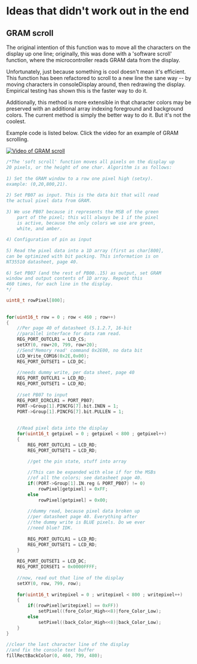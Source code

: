 # Ideas that didn't work out in the end

## GRAM scroll
The original intention of this function was to move all the characters on the display up one line; originally, this was done with a 'software scroll' function, where the microcontroller reads GRAM data from the display. 

Unfortunately, just because something is cool doesn't mean it's efficient. This function has been refactored to scroll to a new line the sane way -- by moving characters in consoleDisplay around, then redrawing the display. Empirical testing has shown this is the faster way to do it.

Additionally, this method is more extensible in that character colors may be preserved with an additional array indexing foreground and background colors. The current method is simply the better way to do it. But it's not the coolest.

Example code is listed below. Click the video for an example of GRAM scrolling.

[![Video of GRAM scroll](https://img.youtube.com/vi/RIFMr2cMZUs/0.jpg)](https://www.youtube.com/watch?v=RIFMr2cMZUs)

```C
/*The 'soft scroll' function moves all pixels on the display up
20 pixels, or the height of one char. Algorithm is as follows:
	
1) Set the GRAM window to a row one pixel high (setxy).
example: (0,20,800,21). 
	
2) Set PB07 as input. This is the data bit that will read
the actual pixel data from GRAM.
	
3) We use PB07 because it represents the MSB of the green
	part of the pixel; this will always be 1 if the pixel
	is active, because the only colors we use are green,
	white, and amber.
		
4) Configuration of pin as input
		
5) Read the pixel data into a 1D array (first as char[800],
can be optimized with bit packing. This information is on 
NT35510 datasheet, page 40.
	
6) Set PB07 (and the rest of PB00..15) as output, set GRAM
window and output contents of 1D array. Repeat this
460 times, for each line in the display.
*/

uint8_t rowPixel[800];
	
			
for(uint16_t row = 0 ; row < 460 ; row++)
{
	//Per page 40 of datasheet (5.1.2.7, 16-bit
	//parallel interface for data ram read.
	REG_PORT_OUTCLR1 = LCD_CS;
	setXY(0, row+20, 799, row+20);
	//Send'Memory read' command 0x2E00, no data bit
	LCD_Write_COM16(0x2E,0x00);
	REG_PORT_OUTSET1 = LCD_DC;
		
	//needs dummy write, per data sheet, page 40
	REG_PORT_OUTCLR1 = LCD_RD;
	REG_PORT_OUTSET1 = LCD_RD;
		
	//set PB07 to input
	REG_PORT_DIRCLR1 = PORT_PB07;
	PORT->Group[1].PINCFG[7].bit.INEN = 1;
	PORT->Group[1].PINCFG[7].bit.PULLEN = 1;
		
		
	//Read pixel data into the display	
	for(uint16_t getpixel = 0 ; getpixel < 800 ; getpixel++)
	{
		REG_PORT_OUTCLR1 = LCD_RD;
		REG_PORT_OUTSET1 = LCD_RD;

		//get the pin state, stuff into array
			
		//This can be expanded with else if for the MSBs
		//of all the colors; see datasheet page 40.
		if((PORT->Group[1].IN.reg & PORT_PB07) != 0)
			rowPixel[getpixel] = 0xFF;
		else
			rowPixel[getpixel] = 0x00;
				
		//dummy read, because pixel data broken up
		//per datasheet page 40. Everything after
		//the dummy write is BLUE pixels. Do we ever
		//need blue? IDK.
			
		REG_PORT_OUTCLR1 = LCD_RD;
		REG_PORT_OUTSET1 = LCD_RD;
	}
		
	REG_PORT_OUTSET1 = LCD_DC;
	REG_PORT_DIRSET1 = 0x0000FFFF;
		
	//now, read out that line of the display
	setXY(0, row, 799, row);	
		
	for(uint16_t writepixel = 0 ; writepixel < 800 ; writepixel++)
	{
		if((rowPixel[writepixel] == 0xFF))
			setPixel((fore_Color_High<<8)|fore_Color_Low);
		else
			setPixel((back_Color_High<<8)|back_Color_Low);
	}
}
	
//clear the last character line of the display
//and fix the console text buffer
fillRectBackColor(0, 460, 799, 480);
```
